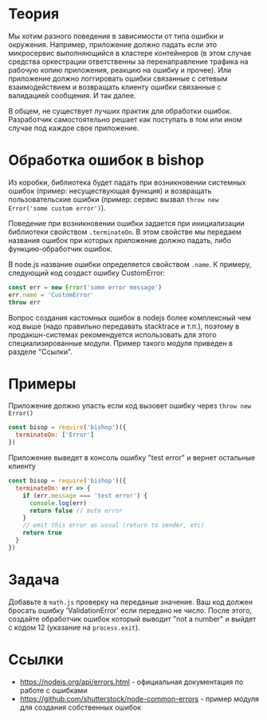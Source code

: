 # Теория
Мы хотим разного поведения в зависимости от типа ошибки и окружения. Например, приложение должно падать если это микросервис выполняющийся в кластере контейнеров (в этом случае средства оркестрации ответственны за перенаправление трафика на рабочую копию приложения, реакцию на ошибку и прочее). Или приложение должно логгировать ошибки связанные с сетевым взаимодействием и возвращать клиенту ошибки связанные с валидацией сообщения. И так далее.

В общем, не существует лучших практик для обработки ошибок. Разработчик самостоятельно решает как поступать в том или ином случае под каждое свое приложение.

# Обработка ошибок в bishop
Из коробки, библиотека будет падать при возникновении системных ошибок (пример: несуществующая функция) и возвращать пользовательские ошибки (пример: сервис вызвал `throw new Error('some custom error')`).

Поведение при возникновении ошибки задается при инициализации библиотеки свойством `.terminateOn`. В этом свойстве мы передаем названия ошибок при которых приложение должно падать, либо функцию-обработчик ошибок.

В node.js название ошибки определяется свойством `.name`. К примеру, следующий код создаст ошибку CustomError:
```javascript
const err = new Error('some error message')
err.name = 'CustomError'
throw err
```
Вопрос создания кастомных ошибок в nodejs более комплексный чем код выше (надо правильно передавать stacktrace и т.п.), поэтому в продакшн-системах рекомендуется использовать для этого специализированные модули. Пример такого модуля приведен в разделе "Ссылки".


# Примеры

Приложение должно упасть если код вызовет ошибку через `throw new Error()`
```javascript
const bisop = require('bishop')({
  terminateOn: ['Error']
})
```

Приложение выведет в консоль ошибку "test error" и вернет остальные клиенту
```javascript
const bisop = require('bishop')({
  terminateOn: err => {
    if (err.message === 'test error') {
      console.log(err)
      return false // mute error
    }
    // emit this error as usual (return to sender, etc)
    return true
  }
})
```


# Задача
Добавьте в `math.js` проверку на переданые значение. Ваш код должен бросать ошибку 'ValidationError' если передано не число. После этого, создайте обработчик ошибок который выводит "not a number" и выйдет с кодом 12 (указание на `process.exit`).



# Ссылки
* https://nodejs.org/api/errors.html - официальная документация по работе с ошибками
* https://github.com/shutterstock/node-common-errors - пример модуля для создания собственных ошибок

